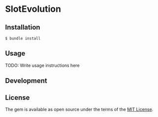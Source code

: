 # SlotEvolution


## Installation

    $ bundle install

## Usage

TODO: Write usage instructions here

## Development



## License

The gem is available as open source under the terms of the [MIT License](https://opensource.org/licenses/MIT).
